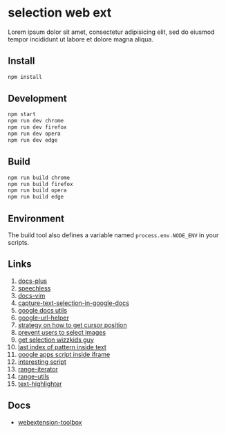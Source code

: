 # selection web ext

Lorem ipsum dolor sit amet, consectetur adipisicing elit, sed do eiusmod tempor incididunt ut labore et dolore magna aliqua.

## Install

```sh
npm install
```

## Development

```sh
npm start
npm run dev chrome
npm run dev firefox
npm run dev opera
npm run dev edge
```

## Build

```sh
npm run build chrome
npm run build firefox
npm run build opera
npm run build edge
```

## Environment

The build tool also defines a variable named `process.env.NODE_ENV` in your scripts.

## Links

1. [docs-plus](https://github.com/matthewsot/docs-plus)
2. [speechless](https://github.com/matthewsot/speechless)
3. [docs-vim](https://github.com/matthewsot/docs-vim)
4. [capture-text-selection-in-google-docs](https://stackoverflow.com/questions/41419141/capture-text-selection-in-google-docs)
5. [google docs utils](https://github.com/JensPLarsen/ChromeExtension-GoogleDocsUtil)
6. [google-url-helper](https://www.npmjs.com/package/google-url-helper)
7. [strategy on how to get cursor position](https://stackoverflow.com/questions/10091819/how-to-measure-word-caret-position-in-google-docs?rq=1)
8. [prevent users to select images](https://stackoverflow.com/questions/7256608/getselection-without-alt-attribute-and-scripts-in-it)
9. [get selection wizzkids guy](https://stackoverflow.com/questions/16776060/getselection-tostring-without-using-tostring)
10. [last index of pattern inside text](https://www.w3schools.com/jsref/tryit.asp?filename=tryjsref_regexp_lastindex)
11. [google apps script inside iframe](https://stackoverflow.com/questions/40842627/embedding-google-apps-script-in-an-iframe)
12. [interesting script](http://jimesteban.com/files/LookingInsideofGoogleDocs.txt)
13. [range-iterator](https://github.com/webmodules/range-iterator)
14. [range-utils](https://github.com/SamyPesse/range-utils)
15. [text-highlighter](https://github.com/zao-web/texthighlighter)

## Docs

* [webextension-toolbox](https://github.com/HaNdTriX/webextension-toolbox)
